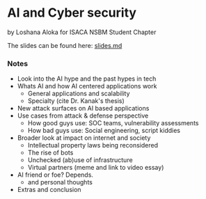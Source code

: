 # AI and Cyber security

by Loshana Aloka for ISACA NSBM Student Chapter

The slides can be found here: [slides.md](slides.md)

### Notes

- Look into the AI hype and the past hypes in tech
- Whats AI and how AI centered applications work
	- General applications and scalability
	- Specialty (cite Dr. Kanak's thesis)
- New attack surfaces on AI based applications
- Use cases from attack & defense perspective
	- How good guys use: SOC teams, vulnerability assessments
	- How bad guys use: Social engineering, script kiddies
- Broader look at impact on internet and society
	- Intellectual property laws being reconsidered
	- The rise of bots
	- Unchecked (ab)use of infrastructure
	- Virtual partners (meme and link to video essay)
- AI friend or foe? Depends.
	- and personal thoughts
- Extras and conclusion

